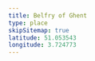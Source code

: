 ```yaml
---
title: Belfry of Ghent
type: place
skipSitemap: true
latitude: 51.053543
longitude: 3.724773
---
```

